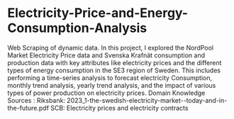 # Electricity-Price-and-Energy-Consumption-Analysis
Web Scraping of dynamic data.
In this project, I explored the NordPool Market Electricity Price data and Svenska Krafnät consumption and production data with key attributes like electricity prices and the different types of energy consumption in the SE3 region of Sweden. This includes performing a time-series analysis to forecast electricity Consumption, monthly trend analysis, yearly trend analysis, and the impact of various types of power production on electricity prices.
Domain Knowledge Sources :
Riksbank: 2023_1-the-swedish-electricity-market--today-and-in-the-future.pdf
SCB: Electricity prices and electricity contracts
